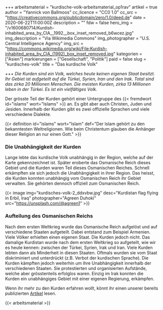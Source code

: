 +++
arbeitsmaterial = "kurdische-volk-arbeitsmaterial_op1rav"
artikel = true
author = "Yannick von Ballmoos"
cc_licence = "CC0 1.0"
cc_src = "https://creativecommons.org/publicdomain/zero/1.0/deed.de"
date = 2020-06-22T11:00:00Z
description = ""
fdw = false
hero_img = "/v1600680714/Kurdish-inhabited_area_by_CIA__1992__box_inset_removed_b6wcez.jpg"
img_description = "Via Wikimedia Commons"
img_photographer = "U.S. Central Intelligence Agency"
img_src = "https://commons.wikimedia.org/wiki/File:Kurdish-inhabited_area_by_CIA_(1992)_box_inset_removed.jpg"
kategorien = ["Asien"]
markierungen = ["Gesellschaft", "Politik"]
paid = false
slug = "kurdisches-volk"
title = "Das kurdische Volk"

+++
_Die Kurden sind ein Volk, welches heute keinen eigenen Staat besitzt. Ihr Gebiet ist aufgeteilt auf die Türkei, Syrien, Iran und den Irak. Total sind das zirka 20 Millionen Menschen. Die meisten Kurden, zirka 13 Millionen leben in der Türkei. Es ist ein vielfältiges Volk._

Der grösste Teil der Kurden gehört einer Untergruppe des {{< fremdwort id="islams" wort="Islams" >}} an. Es gibt aber auch Christen, Juden und Jesiden. Innerhalb der Kurden gibt es zwei offizielle Sprachen und viele verschiedene Dialekte.

{{< definition id="islams" wort="Islam" def="Der Islam gehört zu den bekanntesten Weltreligionen. Wie beim Christentum glauben die Anhänger dieser Religion an nur einen Gott." >}}

### Die Unabhängigkeit der Kurden

Lange lebte das kurdische Volk unabhängig in der Region, welche auf der Karte gekennzeichnet ist. Später eroberte das Osmanische Reich dieses Gebiet und die Kurden waren Teil dieses Osmanischen Reiches. Schnell erkämpften sie sich jedoch die Unabhängigkeit in ihrer Region. Das heisst, die Kurden konnten unabhängig vom Osmanischen Reich ihr Gebiet verwalten. Sie gehörten dennoch offiziell zum Osmanischen Reich.

{{< image img="kurdisches-volk-2_ddxvbw.jpg" desc="Kurdistan flag flying in Erbil, Iraq" photographer="Agreen Duhoki" src="https://unsplash.com/@agreen1" >}}

### Aufteilung des Osmanischen Reichs

Nach dem ersten Weltkrieg wurde das Osmanische Reich aufgelöst und auf verschiedene Staaten aufgeteilt. Dabei entstand zum Beispiel Armenien. Viele Völker erhielten einen eigenen Staat. Die Kurden jedoch nicht. Das damalige Kurdistan wurde nach dem ersten Weltkrieg so aufgeteilt, wie wir es heute kennen: zwischen der Türkei, Syrien, Irak und Iran. Viele Kurden lebten dann als Minderheit in diesen Staaten. Oftmals wurden sie vom Staat diskriminiert und unterdrückt (z.B. Verbot der kurdischen Sprache). Die Kurden kämpften jedoch weiterhin um ihre Unabhängigkeit innerhalb der verschiedenen Staaten. Sie protestierten und organisierten Aufstände, welche aber grösstenteils erfolglos waren. Einzig im Irak konnten die Kurden ein unabhängiges Gebiet mit einer eigenen Regierung, erkämpfen.

Wenn ihr mehr zu den Kurden erfahren wollt, könnt ihr einen unserer bereits publizierten [Artikel](https://www.chinderzytig.ch/kurden-in-syrien) lesen.

{{< arbeitsmaterial >}}
